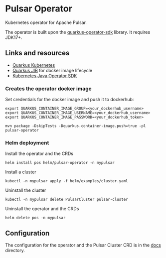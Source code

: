 # Pulsar Operator

Kubernetes operator for Apache Pulsar.

The operator is built upon the [quarkus-operator-sdk](https://quarkiverse.github.io/quarkiverse-docs/quarkus-operator-sdk/dev/index.html) library.
It requires JDK17+.

## Links and resources
* [Quarkus Kubernetes](https://quarkus.io/guides/deploying-to-kubernetes)
* [Quarkus JIB](https://quarkus.io/guides/container-image#container-image-options) for docker image lifecycle
* [Kubernetes Java Operator SDK](https://javaoperatorsdk.io/)

### Creates the operator docker image
Set credentials for the docker image and push it to dockerhub: 
```
export QUARKUS_CONTAINER_IMAGE_GROUP=<your_dockerhub_username>
export QUARKUS_CONTAINER_IMAGE_USERNAME=<your_dockerhub_username>
export QUARKUS_CONTAINER_IMAGE_PASSWORD=<your_dockerhub_token>

mvn package -DskipTests -Dquarkus.container-image.push=true -pl pulsar-operator
```

### Helm deployment
Install the operator and the CRDs
```
helm install pos helm/pulsar-operator -n mypulsar
```

Install a cluster 
```
kubectl -n mypulsar apply -f helm/examples/cluster.yaml
```

Uninstall the cluster
```
kubectl -n mypulsar delete PulsarCluster pulsar-cluster
```

Uninstall the operator and the CRDs
```
helm delete pos -n mypulsar
```

## Configuration
The configuration for the operator and the Pulsar Cluster CRD is in the [docs](https://github.com/riptano/pulsar-operator/blob/main/docs/crds.md) directory.

